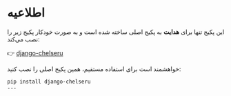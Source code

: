 
# اطلاعیه

این پکیج تنها برای **هدایت** به پکیج اصلی ساخته شده است و به صورت خودکار پکیج زیر را نصب می‌کند:  

👉 [django-chelseru](https://pypi.org/project/django-chelseru/)

خواهشمند است برای استفاده مستقیم، همین پکیج اصلی را نصب کنید:  

```bash
pip install django-chelseru
---
